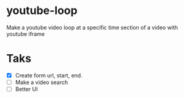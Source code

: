 # youtube-loop
Make a youtube video loop at a specific time section of a video with youtube iframe

# Taks

- [x] Create form url, start, end.
- [ ] Make a video search
- [ ] Better UI
